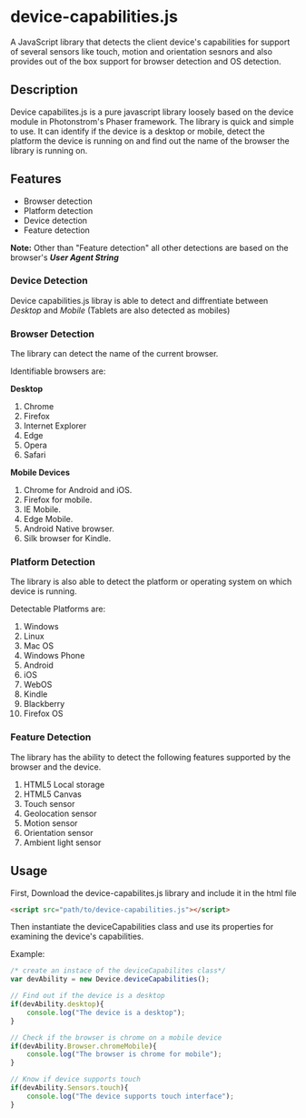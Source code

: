 # device-capabilities.js
A JavaScript library that detects the client device's capabilities for support of several sensors like touch, motion and orientation sesnors and also provides out of the box support for browser detection and OS detection.

## Description
Device capabilites.js is a pure javascript library loosely based on the device module in Photonstrom's Phaser framework. The library is quick and simple to use. It can identify if the device is a desktop or mobile, detect the platform the device is running on and find out the name of the browser the library is running on.

## Features
* Browser detection
* Platform detection
* Device detection
* Feature detection

**Note:** Other than "Feature detection" all other detections are based on the browser's **_User Agent String_**

### Device Detection
Device capabilities.js libray is able to detect and diffrentiate between *Desktop* and *Mobile* (Tablets are also detected as mobiles)

### Browser Detection
The library can detect the name of the current browser.

Identifiable browsers are:

**Desktop**
1. Chrome
2. Firefox
3. Internet Explorer
4. Edge
5. Opera
6. Safari

**Mobile Devices**
1. Chrome for Android and iOS.
2. Firefox for mobile.
3. IE Mobile.
4. Edge Mobile.
5. Android Native browser.
6. Silk browser for Kindle.

### Platform Detection
The library is also able to detect the platform or operating system on which device is running.

Detectable Platforms are:

1. Windows
2. Linux
3. Mac OS
4. Windows Phone
5. Android
6. iOS
7. WebOS
8. Kindle
9. Blackberry
10. Firefox OS

### Feature Detection
The library has the ability to detect the following features supported by the browser and the device.

1. HTML5 Local storage
2. HTML5 Canvas
3. Touch sensor
4. Geolocation sensor
5. Motion sensor
6. Orientation sensor
7. Ambient light sensor

## Usage
First, Download the device-capabilites.js library and include it in the html file
```html
<script src="path/to/device-capabilities.js"></script>
```
Then instantiate the deviceCapabilities class and use its properties for examining the device's capabilities.

Example:

```javascript
/* create an instace of the deviceCapabilites class*/
var devAbility = new Device.deviceCapabilities();

// Find out if the device is a desktop
if(devAbility.desktop){
    console.log("The device is a desktop");
}

// Check if the browser is chrome on a mobile device
if(devAbility.Browser.chromeMobile){
    console.log("The browser is chrome for mobile");
}

// Know if device supports touch
if(devAbility.Sensors.touch){
    console.log("The device supports touch interface");
}
```
